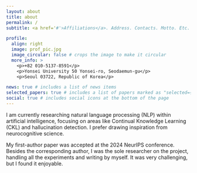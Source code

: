 ```yaml
---
layout: about
title: about
permalink: /
subtitle: <a href='#'>Affiliations</a>. Address. Contacts. Motto. Etc.

profile:
  align: right
  image: prof_pic.jpg
  image_circular: false # crops the image to make it circular
  more_info: >
    <p>+82 010-5137-8591</p>
    <p>Yonsei University 50 Yonsei-ro, Seodaemun-gu</p>
    <p>Seoul 03722, Republic of Korea</p>

news: true # includes a list of news items
selected_papers: true # includes a list of papers marked as "selected={true}"
social: true # includes social icons at the bottom of the page
---
```


I am currently researching natural language processing (NLP) within artificial intelligence, focusing on areas like Continual Knowledge Learning (CKL) and hallucination detection. I prefer drawing inspiration from neurocognitive science.

My first-author paper was accepted at the 2024 NeurIPS conference. Besides the corresponding author, I was the sole researcher on the project, handling all the experiments and writing by myself. It was very challenging, but I found it enjoyable.